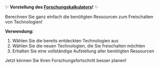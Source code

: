 ✨ **Vorstellung des [Forschungskalkulators](https://forgeofgames.com/tools/research-calculator)!** ✨

Berechnen Sie ganz einfach die benötigten Ressourcen zum Freischalten von Technologien!

**Verwendung:**
1. Wählen Sie die bereits entdeckten Technologien aus
2. Wählen Sie die neuen Technologien, die Sie freischalten möchten
3. Erhalten Sie eine vollständige Aufstellung aller benötigten Ressourcen

Jetzt können Sie Ihren Forschungsfortschritt besser planen!